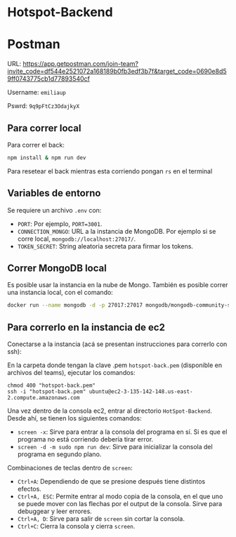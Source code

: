 # Hotspot-Backend

# Postman

URL: https://app.getpostman.com/join-team?invite_code=df544e2521072a168189b0fb3edf3b7f&target_code=0690e8d59ff0743775cb1d77893540cf

Username: `emiliaup`

Pswrd: `9q9pFtCz3OdajkyX`

## Para correr local

Para correr el back:

```sh
npm install & npm run dev
```

Para resetear el back mientras esta corriendo pongan `rs` en el terminal

## Variables de entorno

Se requiere un archivo `.env` con:

- `PORT`: Por ejemplo, `PORT=3001`.
- `CONNECTION_MONGO`: URL a la instancia de MongoDB. Por ejemplo si se corre local, `mongodb://localhost:27017/`.
- `TOKEN_SECRET`: String aleatoria secreta para firmar los tokens.

## Correr MongoDB local

Es posible usar la instancia en la nube de Mongo.
También es posible correr una instancia local, con el comando:

```sh
docker run --name mongodb -d -p 27017:27017 mongodb/mongodb-community-server:6.0-ubi8
```

## Para correrlo en la instancia de ec2

Conectarse a la instancia (acá se presentan instrucciones para correrlo con ssh):

En la carpeta donde tengan la clave .pem ``hotspot-back.pem`` (disponible en archivos del teams), ejecutar los comandos:

```
chmod 400 "hotspot-back.pem"
ssh -i "hotspot-back.pem" ubuntu@ec2-3-135-142-148.us-east-2.compute.amazonaws.com
```

Una vez dentro de la consola ec2, entrar al directorio ``HotSpot-Backend``. Desde ahí, se tienen los siguientes comandos:
 - `screen -x`: Sirve para entrar a la consola del programa en sí. Si es que el programa no está corriendo debería tirar error.
 - `screen -d -m sudo npm run dev`: Sirve para inicializar la consola del programa en segundo plano.

Combinaciones de teclas dentro de `screen`:
 - `Ctrl+A`: Dependiendo de que se presione después tiene distintos efectos.
 - `Ctrl+A, ESC`: Permite entrar al modo copia de la consola, en el que uno se puede mover con las flechas por el output de la consola. Sirve para debuggear y leer errores.
 - `Ctrl+A, D`: Sirve para salir de `screen` sin cortar la consola.
 - `Ctrl+C`: Cierra la consola y cierra `screen`.